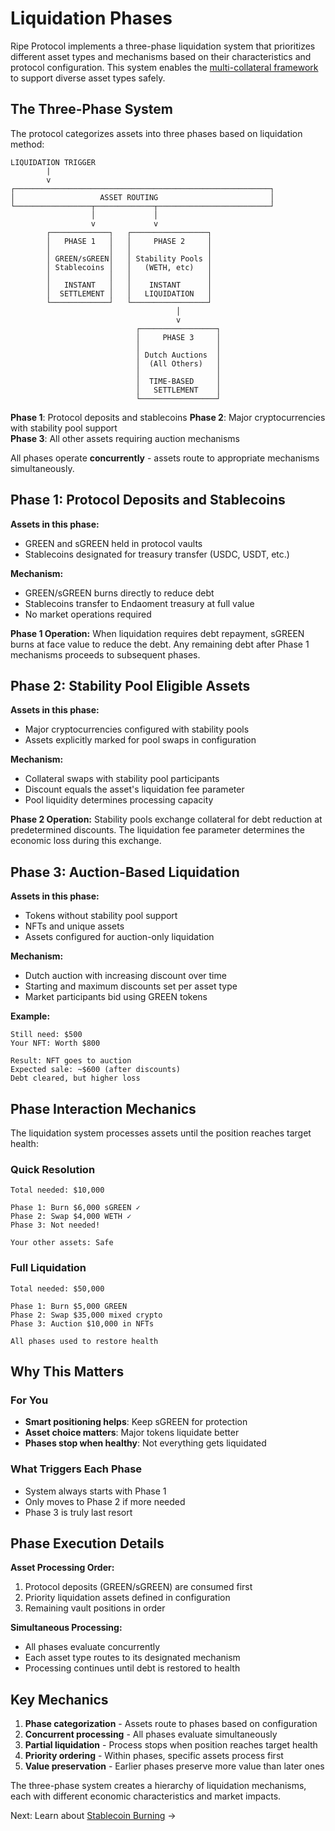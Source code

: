 # Liquidation Phases

Ripe Protocol implements a three-phase liquidation system that prioritizes different asset types and mechanisms based on their characteristics and protocol configuration. This system enables the [multi-collateral framework](../collateral-assets/multi-collateral-system.md) to support diverse asset types safely.

## The Three-Phase System

The protocol categorizes assets into three phases based on liquidation method:

```
LIQUIDATION TRIGGER
        |
        v
┌─────────────────────────────────────────────────────────┐
│                   ASSET ROUTING                         │
└─────────────────┬─────────────┬─────────────────────────┘
                  │             │
                  v             v
        ┌─────────────┐   ┌─────────────────┐
        │   PHASE 1   │   │     PHASE 2     │
        │             │   │                 │
        │ GREEN/sGREEN│   │ Stability Pools │
        │ Stablecoins │   │   (WETH, etc)   │
        │             │   │                 │
        │   INSTANT   │   │    INSTANT      │
        │  SETTLEMENT │   │   LIQUIDATION   │
        └─────────────┘   └─────────────────┘
                                     │
                                     v
                            ┌─────────────────┐
                            │     PHASE 3     │
                            │                 │
                            │ Dutch Auctions  │
                            │  (All Others)   │
                            │                 │
                            │  TIME-BASED     │
                            │   SETTLEMENT    │
                            └─────────────────┘
```

**Phase 1**: Protocol deposits and stablecoins
**Phase 2**: Major cryptocurrencies with stability pool support  
**Phase 3**: All other assets requiring auction mechanisms

All phases operate **concurrently** - assets route to appropriate mechanisms simultaneously.

## Phase 1: Protocol Deposits and Stablecoins

**Assets in this phase:**
- GREEN and sGREEN held in protocol vaults
- Stablecoins designated for treasury transfer (USDC, USDT, etc.)

**Mechanism:**
- GREEN/sGREEN burns directly to reduce debt
- Stablecoins transfer to Endaoment treasury at full value
- No market operations required

**Phase 1 Operation:**
When liquidation requires debt repayment, sGREEN burns at face value to reduce the debt. Any remaining debt after Phase 1 mechanisms proceeds to subsequent phases.

## Phase 2: Stability Pool Eligible Assets

**Assets in this phase:**
- Major cryptocurrencies configured with stability pools
- Assets explicitly marked for pool swaps in configuration

**Mechanism:**
- Collateral swaps with stability pool participants
- Discount equals the asset's liquidation fee parameter
- Pool liquidity determines processing capacity

**Phase 2 Operation:**
Stability pools exchange collateral for debt reduction at predetermined discounts. The liquidation fee parameter determines the economic loss during this exchange.

## Phase 3: Auction-Based Liquidation

**Assets in this phase:**
- Tokens without stability pool support
- NFTs and unique assets
- Assets configured for auction-only liquidation

**Mechanism:**
- Dutch auction with increasing discount over time
- Starting and maximum discounts set per asset type
- Market participants bid using GREEN tokens

**Example:**
```
Still need: $500
Your NFT: Worth $800

Result: NFT goes to auction
Expected sale: ~$600 (after discounts)
Debt cleared, but higher loss
```

## Phase Interaction Mechanics

The liquidation system processes assets until the position reaches target health:

### Quick Resolution
```
Total needed: $10,000

Phase 1: Burn $6,000 sGREEN ✓
Phase 2: Swap $4,000 WETH ✓
Phase 3: Not needed!

Your other assets: Safe
```

### Full Liquidation
```
Total needed: $50,000

Phase 1: Burn $5,000 GREEN
Phase 2: Swap $35,000 mixed crypto
Phase 3: Auction $10,000 in NFTs

All phases used to restore health
```

## Why This Matters

### For You
- **Smart positioning helps**: Keep sGREEN for protection
- **Asset choice matters**: Major tokens liquidate better
- **Phases stop when healthy**: Not everything gets liquidated

### What Triggers Each Phase
- System always starts with Phase 1
- Only moves to Phase 2 if more needed
- Phase 3 is truly last resort

## Phase Execution Details

**Asset Processing Order:**
1. Protocol deposits (GREEN/sGREEN) are consumed first
2. Priority liquidation assets defined in configuration
3. Remaining vault positions in order

**Simultaneous Processing:**
- All phases evaluate concurrently
- Each asset type routes to its designated mechanism
- Processing continues until debt is restored to health

## Key Mechanics

1. **Phase categorization** - Assets route to phases based on configuration
2. **Concurrent processing** - All phases evaluate simultaneously
3. **Partial liquidation** - Process stops when position reaches target health
4. **Priority ordering** - Within phases, specific assets process first
5. **Value preservation** - Earlier phases preserve more value than later ones

The three-phase system creates a hierarchy of liquidation mechanisms, each with different economic characteristics and market impacts.

Next: Learn about [Stablecoin Burning](stablecoin-burning.md) →